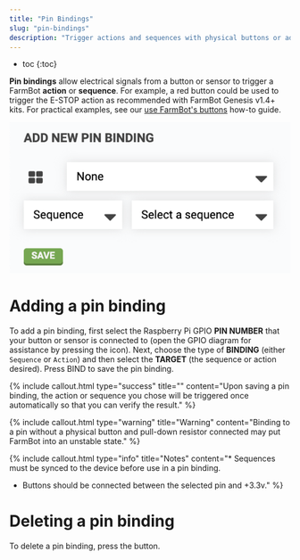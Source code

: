 ```yaml
---
title: "Pin Bindings"
slug: "pin-bindings"
description: "Trigger actions and sequences with physical buttons or additional sensors\n[Open these settings in the app](https://my.farm.bot/app/designer/settings?highlight=pin_bindings)"
---
```


* toc
{:toc}

**Pin bindings** allow electrical signals from a button or sensor to trigger a FarmBot **action** or **sequence**. For example, a red button could be used to trigger the <span class="fb-button fb-red">E-STOP</span> action as recommended with FarmBot Genesis v1.4+ kits. For practical examples, see our [use FarmBot's buttons](../../FarmBot-Software/how-to-guides/use-farmbots-buttons.md) how-to guide.

![pin bindings](_images/pin_bindings.png)

# Adding a pin binding

To add a pin binding, first select the Raspberry Pi GPIO **PIN NUMBER** that your button or sensor is connected to (open the GPIO diagram for assistance by pressing the <span class="fa fa-th-large"></span> icon). Next, choose the type of **BINDING** (either `Sequence` or `Action`) and then select the **TARGET** (the sequence or action desired). Press <span class="fb-button fb-green">BIND</span> to save the pin binding.

{%
include callout.html
type="success"
title=""
content="Upon saving a pin binding, the action or sequence you chose will be triggered once automatically so that you can verify the result."
%}



{%
include callout.html
type="warning"
title="Warning"
content="Binding to a pin without a physical button and pull-down resistor connected may put FarmBot into an unstable state."
%}



{%
include callout.html
type="info"
title="Notes"
content="* Sequences must be synced to the device before use in a pin binding.
* Buttons should be connected between the selected pin and +3.3v."
%}

# Deleting a pin binding
To delete a pin binding, press the <span class="fb-button fb-red"><i class='fa fa-times'></i></span> button.
